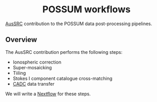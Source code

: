 <h1 align="center"><a>POSSUM workflows</a></h1>

[AusSRC](https://aussrc.org) contribution to the POSSUM data post-processing pipelines.

## Overview

The AusSRC contribution performs the following steps:

- Ionospheric correction
- Super-mosaicking
- Tiiling
- Stokes I component catalogue cross-matching
- [CADC](https://www.cadc-ccda.hia-iha.nrc-cnrc.gc.ca/en/) data transfer

We will write a [Nextflow](https://www.nextflow.io/) for these steps.